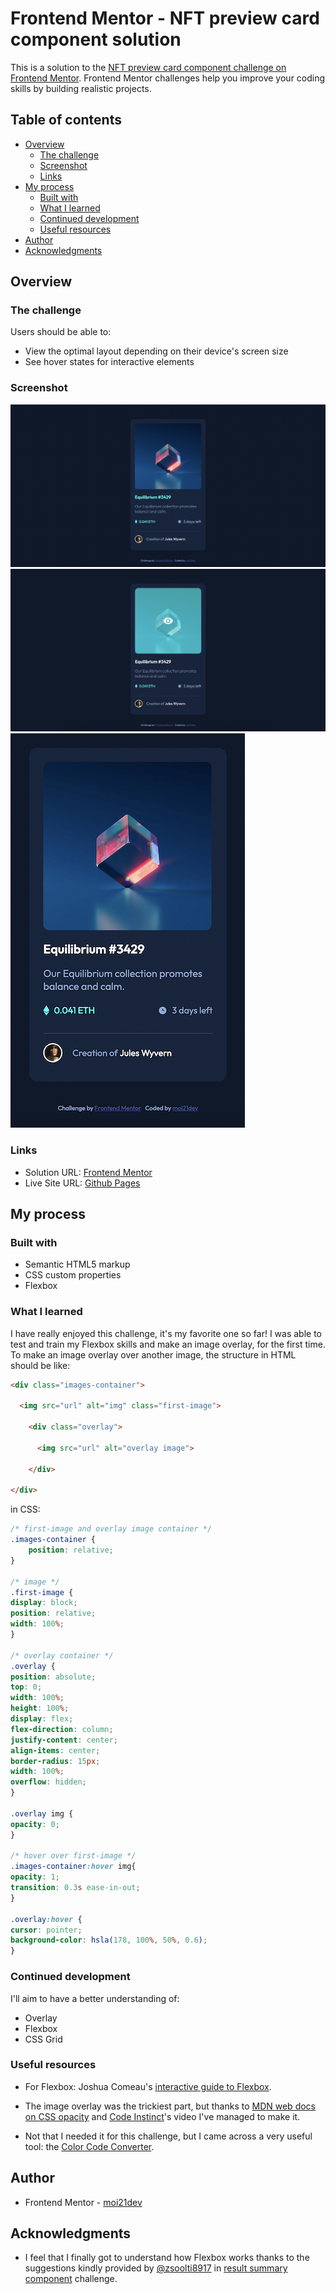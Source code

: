 # Frontend Mentor - NFT preview card component solution

This is a solution to the [NFT preview card component challenge on Frontend Mentor](https://www.frontendmentor.io/challenges/nft-preview-card-component-SbdUL_w0U). Frontend Mentor challenges help you improve your coding skills by building realistic projects. 

## Table of contents

- [Overview](#overview)
  - [The challenge](#the-challenge)
  - [Screenshot](#screenshot)
  - [Links](#links)
- [My process](#my-process)
  - [Built with](#built-with)
  - [What I learned](#what-i-learned)
  - [Continued development](#continued-development)
  - [Useful resources](#useful-resources)
- [Author](#author)
- [Acknowledgments](#acknowledgments)

## Overview

### The challenge

Users should be able to:

- View the optimal layout depending on their device's screen size
- See hover states for interactive elements

### Screenshot

![Desktop](./screenshots/desktop.png)
![Desktop hover](./screenshots/desktop-hover.jpg)
![Mobile](./screenshots/mobile.png)

### Links

- Solution URL: [Frontend Mentor](https://www.frontendmentor.io/solutions/nft-card-flexbox-mastery-and-hover-trickeries-8rehD6UUlh)
- Live Site URL: [Github Pages](https://moi21dev.github.io/ntf-card/)

## My process

### Built with

- Semantic HTML5 markup
- CSS custom properties
- Flexbox

### What I learned

I have really enjoyed this challenge, it's my favorite one so far! I was able to test and train my Flexbox skills and make an image overlay, for the first time.
To make an image overlay over another image, the structure in HTML should be like:
```html
<div class="images-container">

  <img src="url" alt="img" class="first-image">

    <div class="overlay">

      <img src="url" alt="overlay image">

    </div>

</div>
```
in CSS:
```css
/* first-image and overlay image container */
.images-container {
    position: relative;
}

/* image */
.first-image {
display: block;
position: relative;
width: 100%;
}

/* overlay container */
.overlay {
position: absolute;
top: 0;
width: 100%;
height: 100%;
display: flex;
flex-direction: column;
justify-content: center;
align-items: center;
border-radius: 15px;
width: 100%;
overflow: hidden;
}

.overlay img {
opacity: 0;
}

/* hover over first-image */
.images-container:hover img{
opacity: 1;
transition: 0.3s ease-in-out;
}

.overlay:hover {
cursor: pointer;
background-color: hsla(178, 100%, 50%, 0.6);
}

```

### Continued development

I'll aim to have a better understanding of:
* Overlay
* Flexbox
* CSS Grid

### Useful resources

- For Flexbox: Joshua Comeau's [interactive guide to Flexbox](https://www.joshwcomeau.com/css/interactive-guide-to-flexbox/).

- The image overlay was the trickiest part, but thanks to [MDN web docs on CSS opacity](https://developer.mozilla.org/en-US/docs/Web/CSS/opacity) and [Code Instinct](https://www.youtube.com/watch?v=yfg9ChTmuKM)'s video I've managed to make it.

- Not that I needed it for this challenge, but I came across a very useful tool: the [Color Code Converter](https://web-toolbox.dev/en/tools/color-converter).

## Author
- Frontend Mentor - [moi21dev](https://www.frontendmentor.io/profile/moi21dev)

## Acknowledgments
* I feel that I finally got to understand how Flexbox works thanks to the suggestions kindly provided by [@zsoolti8917](https://www.frontendmentor.io/profile/zsoltvarju) in [result summary component](https://github.com/moi21dev/results-summary-component.git) challenge.
